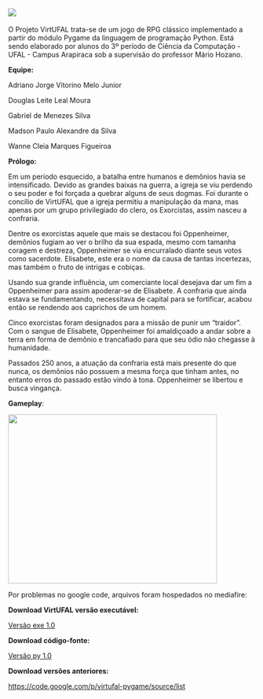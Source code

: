 #### [![](http://img833.imageshack.us/img833/4325/lehk.png)](http://code.google.com/) ####


O Projeto VirtUFAL trata-se de um jogo de RPG clássico implementado a partir do módulo Pygame da linguagem de programação Python. Está sendo elaborado por alunos do 3º período de Ciência da Computação - UFAL - Campus Arapiraca sob a supervisão do professor Mário Hozano.



**Equipe:**

Adriano Jorge Vitorino Melo Junior

Douglas Leite Leal Moura

Gabriel de Menezes Silva

Madson Paulo Alexandre da Silva

Wanne Cleia Marques Figueiroa



**Prólogo:**

Em um período esquecido, a batalha entre humanos e demônios havia se intensificado. Devido as grandes baixas na guerra, a igreja se viu perdendo o seu poder e foi forçada a quebrar alguns de seus dogmas. Foi durante o concilio de VirtUFAL que a igreja permitiu a manipulação da mana, mas apenas por um grupo privilegiado do clero, os Exorcistas, assim nasceu a confraria.

Dentre os exorcistas aquele que mais se destacou foi Oppenheimer, demônios fugiam ao ver o brilho da sua espada, mesmo com tamanha coragem e destreza, Oppenheimer se via encurralado diante seus votos como sacerdote. Elisabete, este era o nome da causa de tantas incertezas, mas também o fruto de intrigas e cobiças.

Usando sua grande influência, um comerciante local desejava dar um fim a Oppenheimer para assim apoderar-se de Elisabete. A confraria que ainda estava se fundamentando, necessitava de capital para se fortificar, acabou então se rendendo aos caprichos de um homem.

Cinco exorcistas foram designados para a missão de punir um “traidor”. Com o sangue de Elisabete, Oppenheimer foi amaldiçoado a andar sobre a terra em forma de demônio e trancafiado para que seu ódio não chegasse à humanidade.

Passados 250 anos, a atuação da confraria está mais presente do que nunca, os demônios não possuem a mesma força que tinham antes, no entanto erros do passado estão vindo à tona. Oppenheimer se libertou e busca vingança.


**Gameplay**:

<a href='http://www.youtube.com/watch?feature=player_embedded&v=5vtvEr6YkgE' target='_blank'><img src='http://img.youtube.com/vi/5vtvEr6YkgE/0.jpg' width='425' height=344 /></a>

Por problemas no google code, arquivos foram hospedados no mediafire:

**Download VirtUFAL versão executável:**

[Versão exe 1.0](http://www.mediafire.com/?c78mpc6wd29jzs3)


**Download código-fonte:**

[Versão py 1.0](http://www.mediafire.com/?57222523btd4k1z)


**Download versões anteriores:**

https://code.google.com/p/virtufal-pygame/source/list